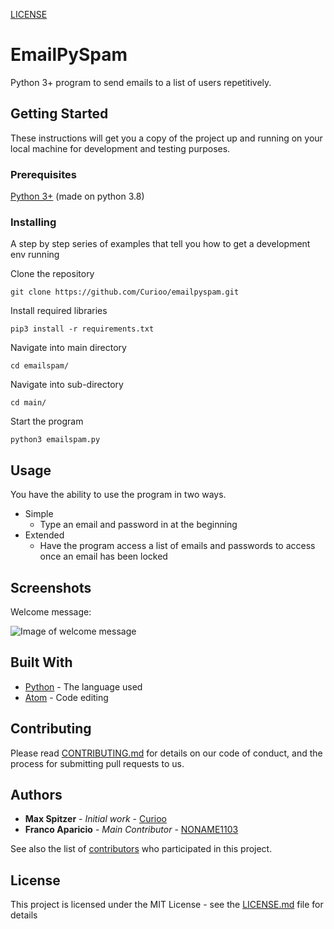 [LICENSE](https://img.shields.io/github/license/curioo/emailpyspam?style=for-the-badge)
# EmailPySpam

Python 3+ program to send emails to a list of users repetitively.


## Getting Started

These instructions will get you a copy of the project up and running on your local machine for development and testing purposes.

### Prerequisites

[Python 3+](https://www.python.org/downloads/) (made on python 3.8)

### Installing

A step by step series of examples that tell you how to get a development env running

Clone the repository

```
git clone https://github.com/Curioo/emailpyspam.git
```

Install required libraries

```
pip3 install -r requirements.txt
```

Navigate into main directory

```
cd emailspam/
```

Navigate into sub-directory

```
cd main/
```

Start the program

```
python3 emailspam.py
```

## Usage

You have the ability to use the program in two ways.
* Simple
  * Type an email and password in at the beginning
* Extended
  * Have the program access a list of emails and passwords to access once an email has been locked
## Screenshots

Welcome message:


![Image of welcome message](https://i.imgur.com/q3RLv0V.png)

## Built With

* [Python](https://www.python.org) - The language used
* [Atom](https://Atom.io) - Code editing

## Contributing

Please read [CONTRIBUTING.md](https://github.com/Curioo/emailpyspam/blob/master/CONTRIBUTING.md) for details on our code of conduct, and the process for submitting pull requests to us.

## Authors

* **Max Spitzer** - *Initial work* - [Curioo](https://github.com/Curioo)
* **Franco Aparicio** - *Main Contributor* - [NONAME1103](https://github.com/NONAME1103)

See also the list of [contributors](https://github.com/Curioo/emailpyspam/contributors) who participated in this project.

## License

This project is licensed under the MIT License - see the [LICENSE.md](https://github.com/Curioo/emailpyspam/blob/master/LICENSE) file for details
